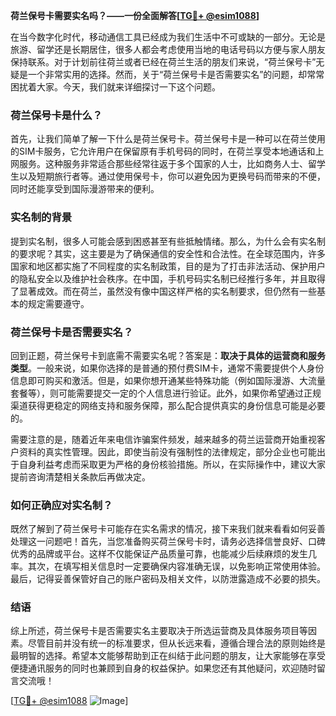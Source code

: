 **荷兰保号卡需要实名吗？——一份全面解答[[TG💪+ @esim1088](https://t.me/s/esim1088)]**

在当今数字化时代，移动通信工具已经成为我们生活中不可或缺的一部分。无论是旅游、留学还是长期居住，很多人都会考虑使用当地的电话号码以方便与家人朋友保持联系。对于计划前往荷兰或者已经在荷兰生活的朋友们来说，“荷兰保号卡”无疑是一个非常实用的选择。然而，关于“荷兰保号卡是否需要实名”的问题，却常常困扰着大家。今天，我们就来详细探讨一下这个问题。

### 荷兰保号卡是什么？

首先，让我们简单了解一下什么是荷兰保号卡。荷兰保号卡是一种可以在荷兰使用的SIM卡服务，它允许用户在保留原有手机号码的同时，在荷兰享受本地通话和上网服务。这种服务非常适合那些经常往返于多个国家的人士，比如商务人士、留学生以及短期旅行者等。通过使用保号卡，你可以避免因为更换号码而带来的不便，同时还能享受到国际漫游带来的便利。

### 实名制的背景

提到实名制，很多人可能会感到困惑甚至有些抵触情绪。那么，为什么会有实名制的要求呢？其实，这主要是为了确保通信的安全性和合法性。在全球范围内，许多国家和地区都实施了不同程度的实名制政策，目的是为了打击非法活动、保护用户的隐私安全以及维护社会秩序。在中国，手机号码实名制已经推行多年，并且取得了显著成效。而在荷兰，虽然没有像中国这样严格的实名制要求，但仍然有一些基本的规定需要遵守。

### 荷兰保号卡是否需要实名？

回到正题，荷兰保号卡到底需不需要实名呢？答案是：**取决于具体的运营商和服务类型**。一般来说，如果你选择的是普通的预付费SIM卡，通常不需要提供个人身份信息即可购买和激活。但是，如果你想开通某些特殊功能（例如国际漫游、大流量套餐等），则可能需要提交一定的个人信息进行验证。此外，如果你希望通过正规渠道获得更稳定的网络支持和服务保障，那么配合提供真实的身份信息可能是必要的。

需要注意的是，随着近年来电信诈骗案件频发，越来越多的荷兰运营商开始重视客户资料的真实性管理。因此，即使当前没有强制性的法律规定，部分企业也可能出于自身利益考虑而采取更为严格的身份核验措施。所以，在实际操作中，建议大家提前咨询清楚相关条款后再做决定。

### 如何正确应对实名制？

既然了解到了荷兰保号卡可能存在实名需求的情况，接下来我们就来看看如何妥善处理这一问题吧！首先，当您准备购买荷兰保号卡时，请务必选择信誉良好、口碑优秀的品牌或平台。这样不仅能保证产品质量可靠，也能减少后续麻烦的发生几率。其次，在填写相关信息时一定要确保内容准确无误，以免影响正常使用体验。最后，记得妥善保管好自己的账户密码及相关文件，以防泄露造成不必要的损失。

### 结语

综上所述，荷兰保号卡是否需要实名主要取决于所选运营商及具体服务项目等因素。尽管目前并没有统一的标准要求，但从长远来看，遵循合理合法的原则始终是最明智的选择。希望本文能够帮助到正在纠结于此问题的朋友，让大家能够在享受便捷通讯服务的同时也兼顾到自身的权益保护。如果您还有其他疑问，欢迎随时留言交流哦！

[[TG💪+ @esim1088](https://t.me/s/esim1088) ![Image](https://i.postimg.cc/4NQfJmqS/Snipaste-2025-05-13-00-14-12.png)]